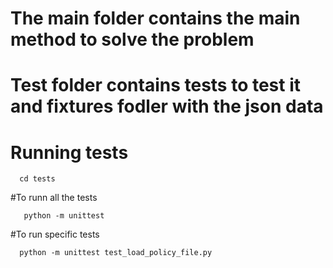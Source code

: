 
# The main folder contains the main method to solve the problem

# Test folder  contains tests to test it and fixtures fodler with the json data

# Running tests



```
  cd tests
```
#To runn all the tests 
```
   python -m unittest 
```
 #To run specific tests
```
  python -m unittest test_load_policy_file.py
```

